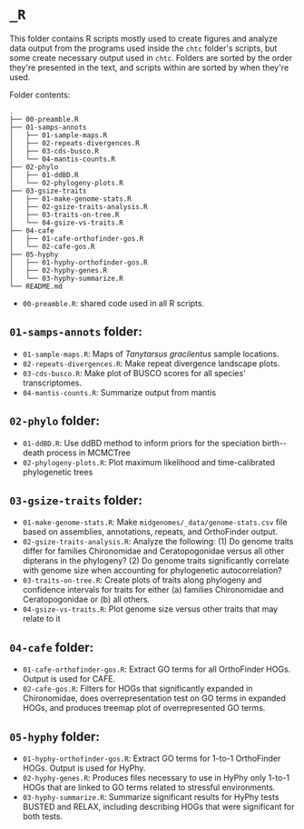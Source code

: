 
# `_R`

This folder contains R scripts mostly used to create figures and analyze
data output from the programs used inside the `chtc` folder's scripts, but 
some create necessary output used in `chtc`.
Folders are sorted by the order they're presented in the text, and
scripts within are sorted by when they're used.


Folder contents:

```
.
├── 00-preamble.R
├── 01-samps-annots
│   ├── 01-sample-maps.R
│   ├── 02-repeats-divergences.R
│   ├── 03-cds-busco.R
│   └── 04-mantis-counts.R
├── 02-phylo
│   ├── 01-ddBD.R
│   └── 02-phylogeny-plots.R
├── 03-gsize-traits
│   ├── 01-make-genome-stats.R
│   ├── 02-gsize-traits-analysis.R
│   ├── 03-traits-on-tree.R
│   └── 04-gsize-vs-traits.R
├── 04-cafe
│   ├── 01-cafe-orthofinder-gos.R
│   └── 02-cafe-gos.R
├── 05-hyphy
│   ├── 01-hyphy-orthofinder-gos.R
│   ├── 02-hyphy-genes.R
│   └── 03-hyphy-summarize.R
└── README.md
```



- `00-preamble.R`: shared code used in all R scripts.


## `01-samps-annots` folder:

- `01-sample-maps.R`: Maps of *Tanytarsus gracilentus* sample locations.
- `02-repeats-divergences.R`: Make repeat divergence landscape plots.
- `03-cds-busco.R`: Make plot of BUSCO scores for all species' transcriptomes.
- `04-mantis-counts.R`: Summarize output from mantis



## `02-phylo` folder:

- `01-ddBD.R`: Use ddBD method to inform priors for the speciation birth--death 
  process in MCMCTree
- `02-phylogeny-plots.R`: Plot maximum likelihood and time-calibrated 
  phylogenetic trees


## `03-gsize-traits` folder:

- `01-make-genome-stats.R`: Make `midgenomes/_data/genome-stats.csv` file 
  based on assemblies, annotations, repeats, and OrthoFinder output.
- `02-gsize-traits-analysis.R`: Analyze the following:
  (1) Do genome traits differ for families Chironomidae and Ceratopogonidae
  versus all other dipterans in the phylogeny?
  (2) Do genome traits significantly correlate with genome size when accounting
  for phylogenetic autocorrelation?
- `03-traits-on-tree.R`: Create plots of traits along phylogeny and confidence 
  intervals for traits for either (a) families Chironomidae and Ceratopogonidae
  or (b) all others.
- `04-gsize-vs-traits.R`: Plot genome size versus other traits that may relate to it



## `04-cafe` folder:

- `01-cafe-orthofinder-gos.R`: Extract GO terms for all OrthoFinder HOGs. 
  Output is used for CAFE.
- `02-cafe-gos.R`: Filters for HOGs that significantly expanded in Chironomidae,
  does overrepresentation test on GO terms in expanded HOGs, and
  produces treemap plot of overrepresented GO terms.


## `05-hyphy` folder:

- `01-hyphy-orthofinder-gos.R`: Extract GO terms for 1-to-1 OrthoFinder HOGs. 
  Output is used for HyPhy.
- `02-hyphy-genes.R`: Produces files necessary to use in HyPhy only 1-to-1 HOGs 
  that are linked to GO terms related to stressful environments.
- `03-hyphy-summarize.R`: Summarize significant results for HyPhy tests BUSTED 
  and RELAX, including describing HOGs that were significant for both tests.




